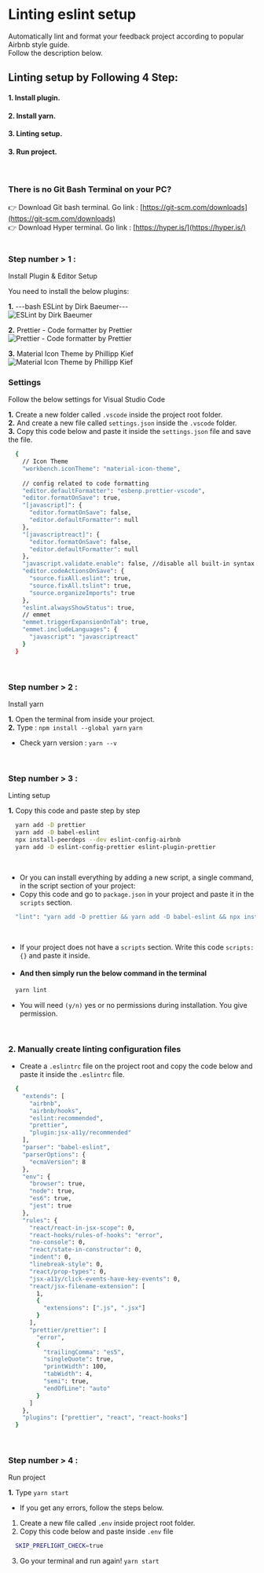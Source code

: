 # Linting eslint setup
Automatically lint and format your feedback project according to popular Airbnb style guide. <br />
Follow the description below.
<br />

## Linting setup by Following 4 Step:
#### 1. Install plugin.
#### 2. Install yarn.
#### 3. Linting setup.
#### 3. Run project.
<br />

### There is no Git Bash Terminal on your PC? <br />
👉 Download Git bash terminal. Go link : [https://git-scm.com/downloads](https://git-scm.com/downloads) <br />
👉 Download Hyper terminal. Go link : [https://hyper.is/](https://hyper.is/)
<br /><br />

### Step number  > 1 :
Install Plugin & Editor Setup
<br />

You need to install the below plugins: <br />

**1.** ---bash ESLint by Dirk Baeumer--- <br />
![ESLint by Dirk Baeumer](https://github.com/kamrulislambappy/all-images/blob/main/ESLint%20by%20Dirk%20Baeumer.png)

**2.** Prettier - Code formatter by Prettier <br />
![Prettier - Code formatter by Prettier](https://github.com/kamrulislambappy/all-images/blob/main/Prettier%20-%20Code%20formatter%20by%20Prettier.png)

**3.** Material Icon Theme by Phillipp Kief <br />
![Material Icon Theme by Phillipp Kief](https://github.com/kamrulislambappy/all-images/blob/main/Material%20Icon%20Theme%20by%20Phillipp%20Kief.png)

### Settings
Follow the below settings for Visual Studio Code <br />

**1.** Create a new folder called `.vscode` inside the project root folder. <br />
**2.** And create a new file called `settings.json` inside the `.vscode` folder. <br />
**3.** Copy this code below and paste it inside the `settings.json` file and save the file. <br />
```bash
  {
    // Icon Theme
    "workbench.iconTheme": "material-icon-theme",
    
    // config related to code formatting
    "editor.defaultFormatter": "esbenp.prettier-vscode",
    "editor.formatOnSave": true,
    "[javascript]": {
      "editor.formatOnSave": false,
      "editor.defaultFormatter": null
    },
    "[javascriptreact]": {
      "editor.formatOnSave": false,
      "editor.defaultFormatter": null
    },
    "javascript.validate.enable": false, //disable all built-in syntax checking
    "editor.codeActionsOnSave": {
      "source.fixAll.eslint": true,
      "source.fixAll.tslint": true,
      "source.organizeImports": true
    },
    "eslint.alwaysShowStatus": true,
    // emmet
    "emmet.triggerExpansionOnTab": true,
    "emmet.includeLanguages": {
      "javascript": "javascriptreact"
    }
  }
```
<br />

### Step number  > 2 :
Install yarn
<br />

**1.** Open the terminal from inside your project. <br />
**2.** Type : `npm install --global yarn` `yarn`<br />
- Check yarn version : `yarn --v`
<br />

### Step number  > 3 :
Linting setup 
<br />

**1.** Copy this code and paste step by step <br />
```bash
  yarn add -D prettier
  yarn add -D babel-eslint
  npx install-peerdeps --dev eslint-config-airbnb
  yarn add -D eslint-config-prettier eslint-plugin-prettier
```
<br />

- Or you can install everything by adding a new script, a single command, in the script section of your project:
- Copy this code and go to `package.json` in your project and paste it in the `scripts` section. 
```bash
  "lint": "yarn add -D prettier && yarn add -D babel-eslint && npx install-peerdeps --dev eslint-config-airbnb && yarn add -D eslint-config-prettier eslint-plugin-prettier",
```
<br />

- If your project does not have a `scripts` section. Write this code  `scripts: {}` and paste it inside.
- #### And then simply run the below command in the terminal
```bash
  yarn lint
```
- You will need `(y/n)` yes or no permissions during installation. You give permission.
<br />

### **2.** Manually create linting configuration files <br />
- Create a `.eslintrc` file on the project root and copy the code below and paste it inside the `.eslintrc` file.
```bash
  {
    "extends": [
      "airbnb",
      "airbnb/hooks",
      "eslint:recommended",
      "prettier",
      "plugin:jsx-a11y/recommended"
    ],
    "parser": "babel-eslint",
    "parserOptions": {
      "ecmaVersion": 8
    },
    "env": {
      "browser": true,
      "node": true,
      "es6": true,
      "jest": true
    },
    "rules": {
      "react/react-in-jsx-scope": 0,
      "react-hooks/rules-of-hooks": "error",
      "no-console": 0,
      "react/state-in-constructor": 0,
      "indent": 0,
      "linebreak-style": 0,
      "react/prop-types": 0,
      "jsx-a11y/click-events-have-key-events": 0,
      "react/jsx-filename-extension": [
        1,
        {
          "extensions": [".js", ".jsx"]
        }
      ],
      "prettier/prettier": [
        "error",
        {
          "trailingComma": "es5",
          "singleQuote": true,
          "printWidth": 100,
          "tabWidth": 4,
          "semi": true,
          "endOfLine": "auto"
        }
      ]
    },
    "plugins": ["prettier", "react", "react-hooks"]
  }
```
<br />

### Step number  > 4 :
Run project
<br />

**1.** Type `yarn start`
- If you get any errors, follow the steps below.
1. Create a new file called `.env` inside project root folder.
2. Copy this code below and paste inside `.env` file
```bash
  SKIP_PREFLIGHT_CHECK=true
```
3. Go your terminal and run again! `yarn start`

